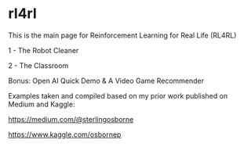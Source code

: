 # rl4rl
This is the main page for Reinforcement Learning for Real Life (RL4RL)


1 - The Robot Cleaner

2 - The Classroom

Bonus: Open AI Quick Demo & A Video Game Recommender


Examples taken and compiled based on my prior work published on Medium and Kaggle:

https://medium.com/@sterlingosborne

https://www.kaggle.com/osbornep
